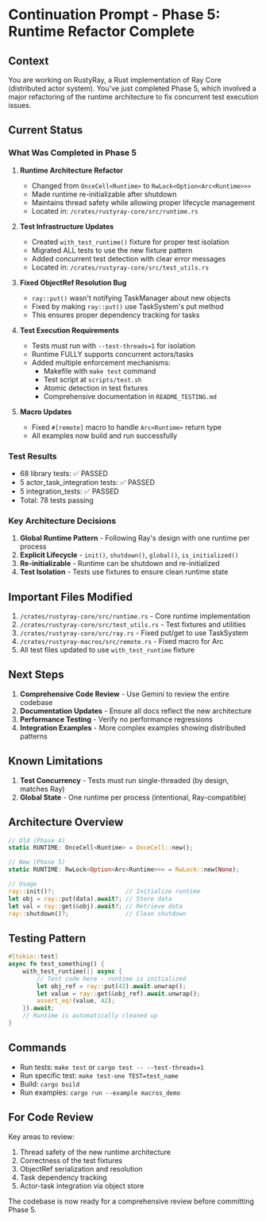 # Continuation Prompt - Phase 5: Runtime Refactor Complete

## Context
You are working on RustyRay, a Rust implementation of Ray Core (distributed actor system). You've just completed Phase 5, which involved a major refactoring of the runtime architecture to fix concurrent test execution issues.

## Current Status

### What Was Completed in Phase 5

1. **Runtime Architecture Refactor**
   - Changed from `OnceCell<Runtime>` to `RwLock<Option<Arc<Runtime>>>` 
   - Made runtime re-initializable after shutdown
   - Maintains thread safety while allowing proper lifecycle management
   - Located in: `/crates/rustyray-core/src/runtime.rs`

2. **Test Infrastructure Updates**
   - Created `with_test_runtime()` fixture for proper test isolation
   - Migrated ALL tests to use the new fixture pattern
   - Added concurrent test detection with clear error messages
   - Located in: `/crates/rustyray-core/src/test_utils.rs`

3. **Fixed ObjectRef Resolution Bug**
   - `ray::put()` wasn't notifying TaskManager about new objects
   - Fixed by making `ray::put()` use TaskSystem's put method
   - This ensures proper dependency tracking for tasks

4. **Test Execution Requirements**
   - Tests must run with `--test-threads=1` for isolation
   - Runtime FULLY supports concurrent actors/tasks
   - Added multiple enforcement mechanisms:
     - Makefile with `make test` command
     - Test script at `scripts/test.sh`  
     - Atomic detection in test fixtures
     - Comprehensive documentation in `README_TESTING.md`

5. **Macro Updates**
   - Fixed `#[remote]` macro to handle `Arc<Runtime>` return type
   - All examples now build and run successfully

### Test Results
- 68 library tests: ✅ PASSED
- 5 actor_task_integration tests: ✅ PASSED  
- 5 integration_tests: ✅ PASSED
- Total: 78 tests passing

### Key Architecture Decisions

1. **Global Runtime Pattern** - Following Ray's design with one runtime per process
2. **Explicit Lifecycle** - `init()`, `shutdown()`, `global()`, `is_initialized()`
3. **Re-initializable** - Runtime can be shutdown and re-initialized
4. **Test Isolation** - Tests use fixtures to ensure clean runtime state

## Important Files Modified

1. `/crates/rustyray-core/src/runtime.rs` - Core runtime implementation
2. `/crates/rustyray-core/src/test_utils.rs` - Test fixtures and utilities
3. `/crates/rustyray-core/src/ray.rs` - Fixed put/get to use TaskSystem
4. `/crates/rustyray-macros/src/remote.rs` - Fixed macro for Arc<Runtime>
5. All test files updated to use `with_test_runtime` fixture

## Next Steps

1. **Comprehensive Code Review** - Use Gemini to review the entire codebase
2. **Documentation Updates** - Ensure all docs reflect the new architecture
3. **Performance Testing** - Verify no performance regressions
4. **Integration Examples** - More complex examples showing distributed patterns

## Known Limitations

1. **Test Concurrency** - Tests must run single-threaded (by design, matches Ray)
2. **Global State** - One runtime per process (intentional, Ray-compatible)

## Architecture Overview

```rust
// Old (Phase 4)
static RUNTIME: OnceCell<Runtime> = OnceCell::new();

// New (Phase 5)  
static RUNTIME: RwLock<Option<Arc<Runtime>>> = RwLock::new(None);

// Usage
ray::init()?;                    // Initialize runtime
let obj = ray::put(data).await?; // Store data
let val = ray::get(&obj).await?; // Retrieve data
ray::shutdown()?;                // Clean shutdown
```

## Testing Pattern

```rust
#[tokio::test]
async fn test_something() {
    with_test_runtime(|| async {
        // Test code here - runtime is initialized
        let obj_ref = ray::put(42).await.unwrap();
        let value = ray::get(&obj_ref).await.unwrap();
        assert_eq!(value, 42);
    }).await;
    // Runtime is automatically cleaned up
}
```

## Commands

- Run tests: `make test` or `cargo test -- --test-threads=1`
- Run specific test: `make test-one TEST=test_name`
- Build: `cargo build`
- Run examples: `cargo run --example macros_demo`

## For Code Review

Key areas to review:
1. Thread safety of the new runtime architecture
2. Correctness of the test fixtures
3. ObjectRef serialization and resolution
4. Task dependency tracking
5. Actor-task integration via object store

The codebase is now ready for a comprehensive review before committing Phase 5.
